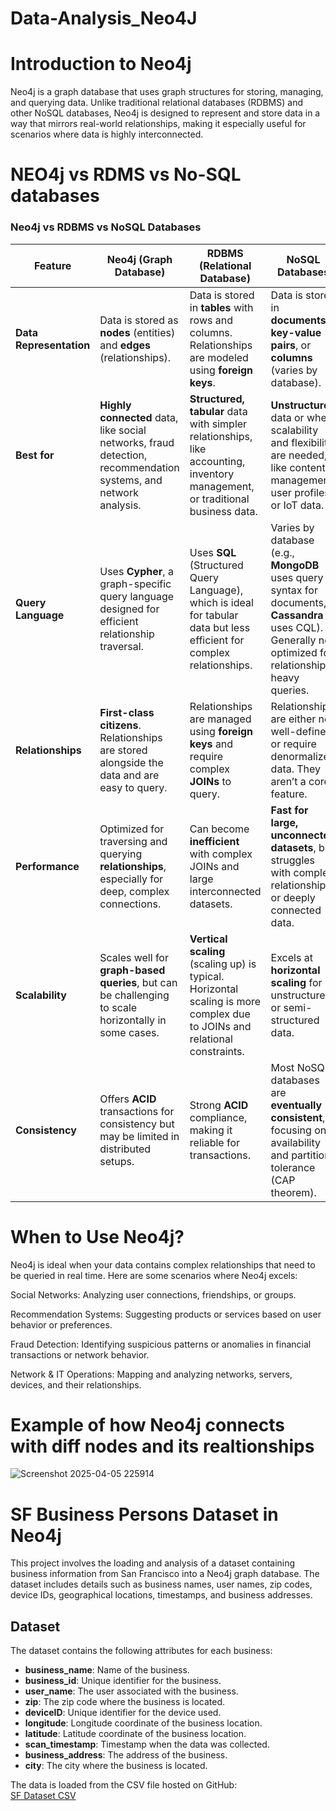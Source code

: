 # Data-Analysis_Neo4J

# Introduction to Neo4j
Neo4j is a graph database that uses graph structures for storing, managing, and querying data. Unlike traditional relational databases (RDBMS) and other NoSQL databases, Neo4j is designed to represent and store data in a way that mirrors real-world relationships, making it especially useful for scenarios where data is highly interconnected.

# NEO4j vs RDMS vs No-SQL databases

### Neo4j vs RDBMS vs NoSQL Databases

| **Feature**              | **Neo4j (Graph Database)**                                | **RDBMS (Relational Database)**                              | **NoSQL Databases**                                        |
|--------------------------|-----------------------------------------------------------|--------------------------------------------------------------|------------------------------------------------------------|
| **Data Representation**  | Data is stored as **nodes** (entities) and **edges** (relationships). | Data is stored in **tables** with rows and columns. Relationships are modeled using **foreign keys**. | Data is stored in **documents**, **key-value pairs**, or **columns** (varies by database). |
| **Best for**              | **Highly connected** data, like social networks, fraud detection, recommendation systems, and network analysis. | **Structured, tabular** data with simpler relationships, like accounting, inventory management, or traditional business data. | **Unstructured** data or when scalability and flexibility are needed, like content management, user profiles, or IoT data. |
| **Query Language**        | Uses **Cypher**, a graph-specific query language designed for efficient relationship traversal. | Uses **SQL** (Structured Query Language), which is ideal for tabular data but less efficient for complex relationships. | Varies by database (e.g., **MongoDB** uses query syntax for documents, **Cassandra** uses CQL). Generally not optimized for relationship-heavy queries. |
| **Relationships**         | **First-class citizens**. Relationships are stored alongside the data and are easy to query. | Relationships are managed using **foreign keys** and require complex **JOINs** to query. | Relationships are either not well-defined or require denormalized data. They aren’t a core feature. |
| **Performance**           | Optimized for traversing and querying **relationships**, especially for deep, complex connections. | Can become **inefficient** with complex JOINs and large interconnected datasets. | **Fast for large, unconnected datasets**, but struggles with complex relationships or deeply connected data. |
| **Scalability**           | Scales well for **graph-based queries**, but can be challenging to scale horizontally in some cases. | **Vertical scaling** (scaling up) is typical. Horizontal scaling is more complex due to JOINs and relational constraints. | Excels at **horizontal scaling** for unstructured or semi-structured data. |
| **Consistency**           | Offers **ACID** transactions for consistency but may be limited in distributed setups. | Strong **ACID** compliance, making it reliable for transactions. | Most NoSQL databases are **eventually consistent**, focusing on availability and partition tolerance (CAP theorem). |


 # When to Use Neo4j?
Neo4j is ideal when your data contains complex relationships that need to be queried in real time. Here are some scenarios where Neo4j excels:

Social Networks: Analyzing user connections, friendships, or groups.

Recommendation Systems: Suggesting products or services based on user behavior or preferences.

Fraud Detection: Identifying suspicious patterns or anomalies in financial transactions or network behavior.

Network & IT Operations: Mapping and analyzing networks, servers, devices, and their relationships.


 # Example of how Neo4j connects with diff nodes and its realtionships
 
![Screenshot 2025-04-05 225914](https://github.com/user-attachments/assets/5952dc6b-2f06-4c02-a954-ee9a2fd6208e)



# SF Business Persons Dataset in Neo4j

This project involves the loading and analysis of a dataset containing business information from San Francisco into a Neo4j graph database. The dataset includes details such as business names, user names, zip codes, device IDs, geographical locations, timestamps, and business addresses.

## Dataset

The dataset contains the following attributes for each business:

- **business_name**: Name of the business.
- **business_id**: Unique identifier for the business.
- **user_name**: The user associated with the business.
- **zip**: The zip code where the business is located.
- **deviceID**: Unique identifier for the device used.
- **longitude**: Longitude coordinate of the business location.
- **latitude**: Latitude coordinate of the business location.
- **scan_timestamp**: Timestamp when the data was collected.
- **business_address**: The address of the business.
- **city**: The city where the business is located.

The data is loaded from the CSV file hosted on GitHub:  
[SF Dataset CSV](https://raw.githubusercontent.com/hemasreeuvs/Data-Analysis_Neo4J/main/sf_dataset.csv)
